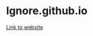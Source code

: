 # Ignore.github.io
<a href="https://lenovix.github.io/Ignore.github.io/" target="_blank">Link to website</a>